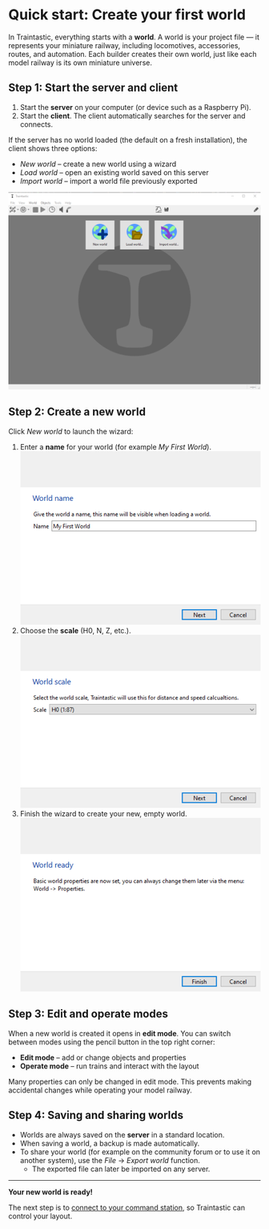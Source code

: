 # Quick start: Create your first world

In Traintastic, everything starts with a **world**.
A world is your project file — it represents your miniature railway, including locomotives, accessories, routes, and automation.
Each builder creates their own world, just like each model railway is its own miniature universe.

## Step 1: Start the server and client

1. Start the **server** on your computer (or device such as a Raspberry Pi).
2. Start the **client**. The client automatically searches for the server and connects.

If the server has no world loaded (the default on a fresh installation), the client shows three options:

- *New world* – create a new world using a wizard
- *Load world* – open an existing world saved on this server
- *Import world* – import a world file previously exported

![Traintastic startup screen with options: New world, Load world, Import world](../assets/images/getting-started/traintastic-startup-no-world.png)

## Step 2: Create a new world

Click *New world* to launch the wizard:

1. Enter a **name** for your world (for example *My First World*).
    ![New world wizard: Set world name](../assets/images/getting-started/new-world-wizard-set-name.png)
2. Choose the **scale** (H0, N, Z, etc.).
    ![New world wizard: Select world scale](../assets/images/getting-started/new-world-wizard-select-scale.png)
3. Finish the wizard to create your new, empty world.
    ![New world wizard: Finish](../assets/images/getting-started/new-world-wizard-finish.png)

## Step 3: Edit and operate modes

When a new world is created it opens in **edit mode**.
You can switch between modes using the pencil button in the top right corner:

- **Edit mode** – add or change objects and properties
- **Operate mode** – run trains and interact with the layout

Many properties can only be changed in edit mode. This prevents making accidental changes while operating your model railway.

## Step 4: Saving and sharing worlds

- Worlds are always saved on the **server** in a standard location.
- When saving a world, a backup is made automatically.
- To share your world (for example on the community forum or to use it on another system), use the *File* -> *Export world* function.
  - The exported file can later be imported on any server.

---

**Your new world is ready!**

The next step is to [connect to your command station](command-station.md), so Traintastic can control your layout.
